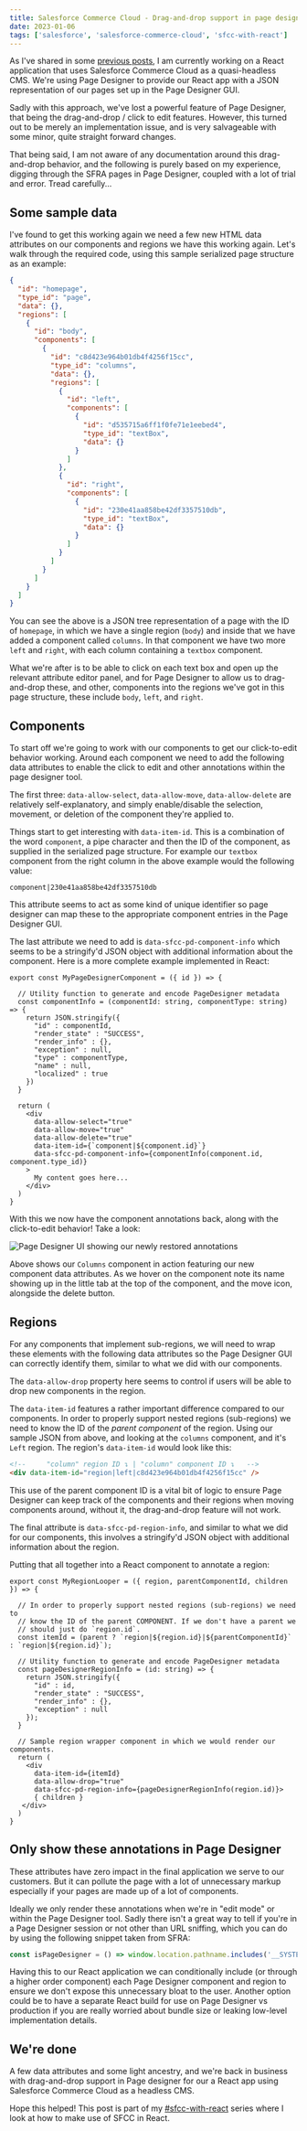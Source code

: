 ```yaml
---
title: Salesforce Commerce Cloud - Drag-and-drop support in page designer
date: 2023-01-06
tags: ['salesforce', 'salesforce-commerce-cloud', 'sfcc-with-react']
---
```


As I've shared in some [previous posts](/posts/-/tags/sfcc-with-react), I am currently working on a 
React application that uses Salesforce Commerce Cloud as a quasi-headless CMS. We're using Page 
Designer to provide our React app with a JSON representation of our pages set up in the Page 
Designer GUI. 

Sadly with this approach, we've lost a powerful feature of Page Designer, that being the 
drag-and-drop / click to edit features. However, this turned out to be merely an implementation 
issue, and is very salvageable with some minor, quite straight forward changes.

That being said, I am not aware of any documentation around this drag-and-drop behavior, and the 
following is purely based on my experience, digging through the SFRA pages in Page Designer, coupled
with a lot of trial and error. Tread carefully...

## Some sample data

I've found to get this working again we need a few new HTML data attributes on our components and
regions we have this working again. Let's walk through the required code, using this sample 
serialized page structure as an example:

```json:title=serialized-page.json
{
  "id": "homepage",
  "type_id": "page",
  "data": {},
  "regions": [
    {
      "id": "body",
      "components": [
        {
          "id": "c8d423e964b01db4f4256f15cc",
          "type_id": "columns",
          "data": {},
          "regions": [
            {
              "id": "left",
              "components": [
                {
                  "id": "d535715a6ff1f0fe71e1eebed4",
                  "type_id": "textBox",
                  "data": {}
                }
              ]
            },
            {
              "id": "right",
              "components": [
                {
                  "id": "230e41aa858be42df3357510db",
                  "type_id": "textBox",
                  "data": {}
                }
              ]
            }
          ]
        }
      ]
    }
  ]
}
```

You can see the above is a JSON tree representation of a page with the ID of `homepage`, in which
we have a single region (`body`) and inside that we have added a component called `columns`.
In that component we have two more `left` and `right`, with each column containing a `textbox` 
component.

What we're after is to be able to click on each text box and open up the relevant attribute editor 
panel, and for Page Designer to allow us to drag-and-drop these, and other, components into the 
regions we've got in this page structure, these include `body`, `left`, and `right`.

## Components

To start off we're going to work with our components to get our click-to-edit behavior working. 
Around each component we need to add the following data attributes to enable the click to edit and
other annotations within the page designer tool.

The first three: `data-allow-select`, `data-allow-move`, `data-allow-delete` are relatively
self-explanatory, and simply enable/disable the selection, movement, or deletion of the component
they're applied to. 

Things start to get interesting with `data-item-id`. This is a combination of the word `component`, 
a pipe character and then the ID of the component, as supplied in the serialized page structure. 
For example our `textbox` component from the right column in the above example would the following
value:

```
component|230e41aa858be42df3357510db
```

This attribute seems to act as some kind of unique identifier so page designer can map these to the
appropriate component entries in the Page Designer GUI. 

The last attribute we need to add is `data-sfcc-pd-component-info` which seems to be a stringify'd 
JSON object with additional information about the component. Here is a more complete example 
implemented in React:

```tsx
export const MyPageDesignerComponent = ({ id }) => {

  // Utility function to generate and encode PageDesigner metadata
  const componentInfo = (componentId: string, componentType: string) => {
    return JSON.stringify({
      "id" : componentId,
      "render_state" : "SUCCESS",
      "render_info" : {},
      "exception" : null,
      "type" : componentType,
      "name" : null,
      "localized" : true
    })
  }

  return (
    <div
      data-allow-select="true"
      data-allow-move="true"
      data-allow-delete="true"
      data-item-id={`component|${component.id}`}
      data-sfcc-pd-component-info={componentInfo(component.id, component.type_id)}
    >
      My content goes here...
    </div>
  )
}
```

With this we now have the component annotations back, along with the click-to-edit behavior! 
Take a look:

![Page Designer UI showing our newly restored annotations](./images/page-designer-drag-and-drop-support.png)

Above shows our `Columns` component in action featuring our new component data attributes. As we 
hover on the component note its name showing up in the little tab at the top of the component, and 
the move icon, alongside the delete button.

## Regions

For any components that implement sub-regions, we will need to wrap these elements with the
following data attributes so the Page Designer GUI can correctly identify them, similar to what
we did with our components. 

The `data-allow-drop` property here seems to control if users will be able 
to drop new components in the region.

The `data-item-id` features a rather important difference compared to our components.
In order to properly support nested regions (sub-regions) we need to know the ID of 
the _parent component_ of the region. Using our sample JSON from above, and looking at the `columns`
component, and it's `Left` region. The region's `data-item-id` would look like this:

```html
<!--     "column" region ID ↴ | "column" component ID ↴   --> 
<div data-item-id="region|left|c8d423e964b01db4f4256f15cc" />
```

This use of the parent component ID is a vital bit of logic to ensure Page Designer can keep track 
of the components and their regions when moving components around, without it, the drag-and-drop 
feature will not work.

The final attribute is `data-sfcc-pd-region-info`, and similar to what we did for our components, 
this involves a stringify'd JSON object with additional information about the region.

Putting that all together into a React component to annotate a region:  

```tsx
export const MyRegionLooper = ({ region, parentComponentId, children }) => {

  // In order to properly support nested regions (sub-regions) we need to
  // know the ID of the parent COMPONENT. If we don't have a parent we 
  // should just do `region.id`.
  const itemId = (parent ? `region|${region.id}|${parentComponentId}` : `region|${region.id}`);

  // Utility function to generate and encode PageDesigner metadata
  const pageDesignerRegionInfo = (id: string) => {
    return JSON.stringify({
      "id" : id,
      "render_state" : "SUCCESS",
      "render_info" : {},
      "exception" : null
    });
  }
  
  // Sample region wrapper component in which we would render our components.
  return (
    <div
      data-item-id={itemId}
      data-allow-drop="true"
      data-sfcc-pd-region-info={pageDesignerRegionInfo(region.id)}>
      { children }
   </div>
  )
}
```

## Only show these annotations in Page Designer

These attributes have zero impact in the final application we serve to our customers. But it can 
pollute the page with a lot of unnecessary markup especially if your pages are made up of a lot of
components.

Ideally we only render these annotations when we're in "edit mode" or within the Page Designer tool.
Sadly there isn't a great way to tell if you're in a Page Designer session or not other than URL
sniffing, which you can do by using the following snippet taken from SFRA:

```js
const isPageDesigner = () => window.location.pathname.includes('__SYSTEM__Page-Show');
```

Having this to our React application we can conditionally include (or through a higher order 
component) each Page Designer component and region to ensure we don't expose this unnecessary bloat 
to the user. Another option could be to have a separate React build for use on Page Designer vs 
production if you are really worried about bundle size or leaking low-level implementation details. 

## We're done

A few data attributes and some light ancestry, and we're back in business with drag-and-drop support 
in Page designer for our a React app using Salesforce Commerce Cloud as a headless CMS. 

Hope this helped! This post is part of my [#sfcc-with-react](./posts/-/tags/sfcc-with-react) series 
where I look at how to make use of SFCC in React.
